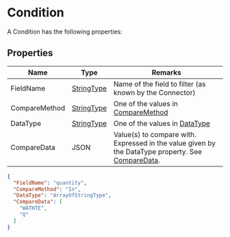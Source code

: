 ﻿# Condition

A Condition has the following properties:

## Properties
| Name          | Type                                               | Remarks                                                                                                                                      |
|---------------|----------------------------------------------------|----------------------------------------------------------------------------------------------------------------------------------------------|
| FieldName     | [StringType](/specifications/formats/data-type.md) | Name of the field to filter (as known by the Connector)                                                                                      | 
 | CompareMethod | [StringType](/specifications/formats/data-type.md) | One of the values in [CompareMethod](/specifications/formats/compare-method.md)                                                              |  
 | DataType      | [StringType](/specifications/formats/data-type.md) | One of the values in [DataType](/specifications/formats/data-type.md)                                                                        | 
 | CompareData   | JSON                                               | Value(s) to compare with. Expressed in the value given by the DataType property. See [CompareData](/specifications/formats/compare-data.md). |


```json
{
  "FieldName": "quantity",
  "CompareMethod": "In",
  "DataType": "ArrayOfStringType",
  "CompareData": [
    "WATHTE",
    "Q"
  ]
}
```
